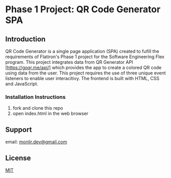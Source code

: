 # Phase 1 Project: QR Code Generator SPA
## Introduction
QR Code Generator is a single page application (SPA) created to fufill the requirements of Flatiron's Phase 1 project for the Software Engineering Flex program. This project integrates data from QR Generator API [https://goqr.me/api/] which provides the app to create a colored QR code using data from the user.
This project requires the use of three unique event listeners to enable user interacitivy.  The frontend is built with HTML, CSS and JavaScript. 

### Installation Instructions 
1. fork and clone this repo 
2. open index.html in the web browser

## Support
email: monlir.dev@gmail.com 

## License
[MIT](https://choosealicense.com/licenses/mit/)